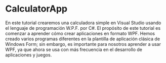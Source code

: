 # CalculatorApp

En este tutorial crearemos una calculadora simple en Visual Studio usando el lenguaje de programación W.P.F. por C#. El propósito de este tutorial es comenzar a aprender cómo crear aplicaciones en formato WPF. Hemos creado varios programas diferentes en la plantilla de aplicación clásica de Windows Form; sin embargo, es importante para nosotros aprender a usar WPF, ya que ahora se usa con más frecuencia en el desarrollo de aplicaciones y juegos.
